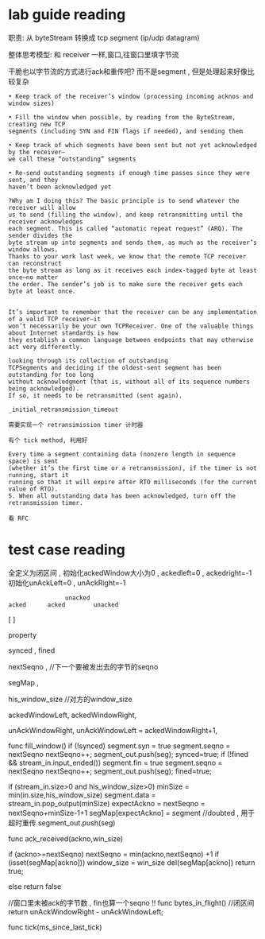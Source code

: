 # lab guide reading

职责: 从 byteStream 转换成 tcp segment (ip/udp datagram)

整体思考模型: 和 receiver 一样,窗口,往窗口里填字节流

干脆也以字节流的方式进行ack和重传吧? 而不是segment , 但是处理起来好像比较复杂

```
• Keep track of the receiver’s window (processing incoming acknos and window sizes)

• Fill the window when possible, by reading from the ByteStream, creating new TCP
segments (including SYN and FIN flags if needed), and sending them

• Keep track of which segments have been sent but not yet acknowledged by the receiver—
we call these “outstanding” segments

• Re-send outstanding segments if enough time passes since they were sent, and they
haven’t been acknowledged yet

```

```
?Why am I doing this? The basic principle is to send whatever the receiver will allow
us to send (filling the window), and keep retransmitting until the receiver acknowledges
each segment. This is called “automatic repeat request” (ARQ). The sender divides the
byte stream up into segments and sends them, as much as the receiver’s window allows.
Thanks to your work last week, we know that the remote TCP receiver can reconstruct
the byte stream as long as it receives each index-tagged byte at least once—no matter
the order. The sender’s job is to make sure the receiver gets each byte at least once.
```

```

It’s important to remember that the receiver can be any implementation of a valid TCP receiver—it
won’t necessarily be your own TCPReceiver. One of the valuable things about Internet standards is how
they establish a common language between endpoints that may otherwise act very differently.
```

```
looking through its collection of outstanding
TCPSegments and deciding if the oldest-sent segment has been outstanding for too long
without acknowledgment (that is, without all of its sequence numbers being acknowledged).
If so, it needs to be retransmitted (sent again).
```

```
_initial_retransmission_timeout

需要实现一个 retransimission timer 计时器

有个 tick method, 利用好

Every time a segment containing data (nonzero length in sequence space) is sent
(whether it’s the first time or a retransmission), if the timer is not running, start it
running so that it will expire after RTO milliseconds (for the current value of RTO).
5. When all outstanding data has been acknowledged, turn off the retransmission timer.

看 RFC

```
# test case reading

全定义为闭区间 , 初始化ackedWindow大小为0 , ackedleft=0 , ackedright=-1
初始化unAckLeft=0 , unAckRight=-1

                    unacked
    acked      acked        unacked
[                              ]

property 

synced , fined

nextSeqno ,  //下一个要被发出去的字节的seqno

segMap ,  

his_window_size //对方的window_size

ackedWindowLeft,
ackedWindowRight,

unAckWindowRight,
unAckWindowLeft = ackedWindowRight+1,



func fill_window()
if (!synced)
    segment.syn = true
    segment.seqno = nextSeqno
    nextSeqno++;
    segment_out.push(seg);
    synced=true;
if (!fined && stream_in.input_ended())
    segment.fin = true
    segment.seqno = nextSeqno
    nextSeqno++;
    segment_out.push(seg);
    fined=true;
    
if (stream_in.size>0 and his_window_size>0)
    minSize = min(in.size,his_window_size)
    segment.data = stream_in.pop_output(minSize)
    expectAckno = nextSeqno = nextSeqno+minSize-1+1
    segMap[expectAckno] = segment //doubted , 用于超时重传
    segment_out.push(seg)


func ack_received(ackno,win_size)

if (ackno>=nextSeqno)
    nextSeqno = min(ackno,nextSeqno) +1
    if (isset(segMap[ackno]))
        window_size = win_size
        del(segMap[ackno])
        return true; 
        
else
    return false

   
//窗口里未被ack的字节数 , fin也算一个seqno !!
func bytes_in_flight()
//闭区间
    return unAckWindowRight - unAckWindowLeft;

func tick(ms_since_last_tick)

